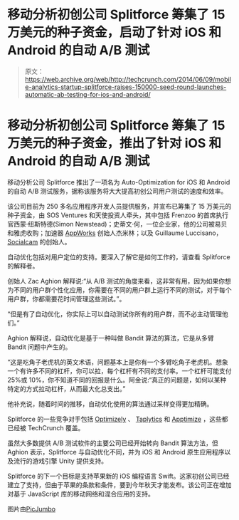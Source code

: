 # 移动分析初创公司 Splitforce 筹集了 15 万美元的种子资金，启动了针对 iOS 和 Android 的自动 A/B 测试 

> 原文：<https://web.archive.org/web/http://techcrunch.com/2014/06/09/mobile-analytics-startup-splitforce-raises-150000-seed-round-launches-automatic-ab-testing-for-ios-and-android/>

# 移动分析初创公司 Splitforce 筹集了 15 万美元的种子资金，推出了针对 iOS 和 Android 的自动 A/B 测试

移动分析公司 Splitforce 推出了一项名为 Auto-Optimization for iOS 和 Android 的自动 A/B 测试服务，据称该服务将大大提高初创公司用户测试的速度和效率。

该公司目前为 250 多名应用程序开发人员提供服务，并宣布已筹集了 15 万美元的种子资金，由 SOS Ventures 和天使投资人牵头，其中包括 Frenzoo 的首席执行官西蒙·纽斯特德(Simon Newstead)；史蒂文·何，一位企业家，他的公司被易贝和雅虎收购；加速器 [AppWorks](https://web.archive.org/web/20230210014433/http://appworks.tw/) 创始人杰米林；以及 Guillaume Luccisano， [Socialcam](https://web.archive.org/web/20230210014433/https://socialcam.com/) 的创始人。

自动优化包括对用户定位的支持。要深入了解它是如何工作的，请查看 Splitforce 的解释者。

创始人 Zac Aghion 解释说:“从 A/B 测试的角度来看，这非常有用，因为如果你想为不同的用户群个性化应用，你需要在不同的用户群上运行不同的测试，对于每个用户群，你都需要花时间管理这些测试。”。

“但是有了自动优化，你实际上可以自动测试你所有的用户群，而不必主动管理他们。”

Aghion 解释说，自动优化是基于一种叫做 Bandit 算法的算法，它是从多臂 Bandit 问题中产生的。

“这是吃角子老虎机的英文术语，问题基本上是你有一个多臂吃角子老虎机。想象一个有许多不同的杠杆，你可以拉，每个杠杆有不同的支付率。一个杠杆可能支付 25%或 10%，你不知道不同的回报是什么。阿金说:“真正的问题是，如何以某种特定的方式拉动杠杆，从而最大化总支出。”

他补充说，随着时间的推移，自动优化使用的算法通过采样变得更加精确。

Splitforce 的一些竞争对手包括 [Optimizely](https://web.archive.org/web/20230210014433/https://www.optimizely.com/) 、 [Taplytics](https://web.archive.org/web/20230210014433/https://taplytics.com/) 和 [Apptimize](https://web.archive.org/web/20230210014433/http://apptimize.com/) ，这些都已经被 TechCrunch 覆盖。

虽然大多数提供 A/B 测试软件的主要公司已经开始转向 Bandit 算法方法，但 Aghion 表示，Splitforce 与自动优化不同，并为 iOS 和 Android 原生应用程序以及流行的游戏引擎 Unity 提供支持。

Splitforce 的下一个目标是支持苹果新的 iOS 编程语言 Swift。这家初创公司已经建立了支持，但由于苹果的条款和条件，要到今年秋天才能发布。该公司正在增加对基于 JavaScript 库的移动网络和混合应用的支持。

图片由[PicJumbo](https://web.archive.org/web/20230210014433/http://www.picjumbo.com/)